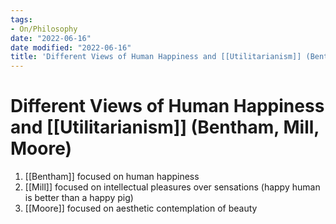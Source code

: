 ```yaml
---
tags:
- On/Philosophy
date: "2022-06-16"
date modified: "2022-06-16"
title: 'Different Views of Human Happiness and [[Utilitarianism]] (Bentham, Mill, Moore)'
---
```


# Different Views of Human Happiness and [[Utilitarianism]] (Bentham, Mill, Moore)
1. [[Bentham]] focused on human happiness
2. [[Mill]] focused on intellectual pleasures over sensations (happy human is better than a happy pig)
3. [[Moore]] focused on aesthetic contemplation of beauty
